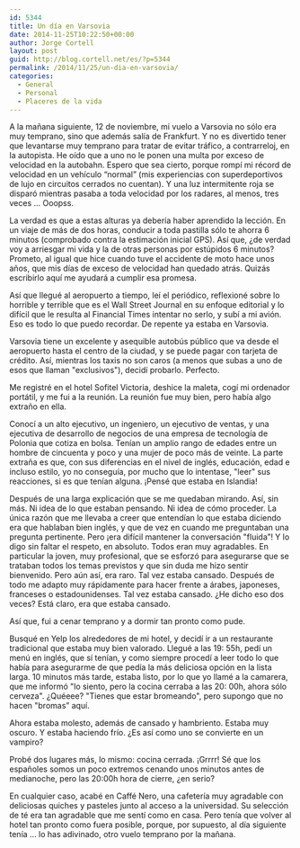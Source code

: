 ```yaml
---
id: 5344
title: Un día en Varsovia
date: 2014-11-25T10:22:50+00:00
author: Jorge Cortell
layout: post
guid: http://blog.cortell.net/es/?p=5344
permalink: /2014/11/25/un-dia-en-varsovia/
categories:
  - General
  - Personal
  - Placeres de la vida
---
```

A la mañana siguiente, 12 de noviembre, mi vuelo a Varsovia no sólo era muy temprano, sino que además salía de Frankfurt. Y no es divertido tener que levantarse muy temprano para tratar de evitar tráfico, a contrarreloj, en la autopista. He oído que a uno no le ponen una multa por exceso de velocidad en la autobahn. Espero que sea cierto, porque rompí mi récord de velocidad en un vehículo “normal” (mis experiencias con superdeportivos de lujo en circuitos cerrados no cuentan). Y una luz intermitente roja se disparó mientras pasaba a toda velocidad por los radares, al menos, tres veces ... Ooopss.

La verdad es que a estas alturas ya debería haber aprendido la lección. En un viaje de más de dos horas, conducir a toda pastilla sólo te ahorra 6 minutos (comprobado contra la estimación inicial GPS). Así que, ¿de verdad voy a arriesgar mi vida y la de otras personas por estúpidos 6 minutos? Prometo, al igual que hice cuando tuve el accidente de moto hace unos años, que mis días de exceso de velocidad han quedado atrás. Quizás escribirlo aquí me ayudará a cumplir esa promesa.

Así que llegué al aeropuerto a tiempo, leí el periódico, reflexioné sobre lo horrible y terrible que es el Wall Street Journal en su enfoque editorial y lo difícil que le resulta al Financial Times intentar no serlo, y subí a mi avión. Eso es todo lo que puedo recordar. De repente ya estaba en Varsovia.

Varsovia tiene un excelente y asequible autobús público que va desde el aeropuerto hasta el centro de la ciudad, y se puede pagar con tarjeta de crédito. Así, mientras los taxis no son caros (a menos que subas a uno de esos que llaman "exclusivos"), decidí probarlo. Perfecto.

Me registré en el hotel Sofitel Victoria, deshice la maleta, cogí mi ordenador portátil, y me fui a la reunión. La reunión fue muy bien, pero había algo extraño en ella.

Conocí a un alto ejecutivo, un ingeniero, un ejecutivo de ventas, y una ejecutiva de desarrollo de negocios de una empresa de tecnología de Polonia que cotiza en bolsa. Tenían un amplio rango de edades entre un hombre de cincuenta y poco y una mujer de poco más de veinte. La parte extraña es que, con sus diferencias en el nivel de inglés, educación, edad e incluso estilo, yo no conseguía, por mucho que lo intentase, "leer" sus reacciones, si es que tenían alguna. ¡Pensé que estaba en Islandia!

Después de una larga explicación que se me quedaban mirando. Así, sin más. Ni idea de lo que estaban pensando. Ni idea de cómo proceder. La única razón que me llevaba a creer que entendían lo que estaba diciendo era que hablaban bien inglés, y que de vez en cuando me preguntaban una pregunta pertinente. Pero ¡era difícil mantener la conversación "fluida”! Y lo digo sin faltar el respeto, en absoluto. Todos eran muy agradables. En particular la joven, muy profesional, que se esforzó para asegurarse que se trataban todos los temas previstos y que sin duda me hizo sentir bienvenido. Pero aún así, era raro. Tal vez estaba cansado. Después de todo me adapto muy rápidamente para hacer frente a árabes, japoneses, franceses o estadounidenses. Tal vez estaba cansado. ¿He dicho eso dos veces? Está claro, era que estaba cansado.

Así que, fui a cenar temprano y a dormir tan pronto como pude.

Busqué en Yelp los alrededores de mi hotel, y decidí ir a un restaurante tradicional que estaba muy bien valorado. Llegué a las 19: 55h, pedí un menú en inglés, que sí tenían, y como siempre procedí a leer todo lo que había para asegurarme de que pedía la más deliciosa opción en la lista larga. 10 minutos más tarde, estaba listo, por lo que yo llamé a la camarera, que me informó "lo siento, pero la cocina cerraba a las 20: 00h, ahora sólo cerveza". ¿Quéeee? "Tienes que estar bromeando", pero supongo que no hacen "bromas” aquí.

Ahora estaba molesto, además de cansado y hambriento. Estaba muy oscuro. Y estaba haciendo frío. ¿Es así como uno se convierte en un vampiro?

Probé dos lugares más, lo mismo: cocina cerrada. ¡Grrrr! Sé que los españoles somos un poco extremos cenando unos minutos antes de medianoche, pero las 20:00h hora de cierre, ¿en serio?

En cualquier caso, acabé en Caffé Nero, una cafetería muy agradable con deliciosas quiches y pasteles junto al acceso a la universidad. Su selección de té era tan agradable que me sentí como en casa. Pero tenía que volver al hotel tan pronto como fuera posible, porque, por supuesto, al día siguiente tenía ... lo has adivinado, otro vuelo temprano por la mañana.